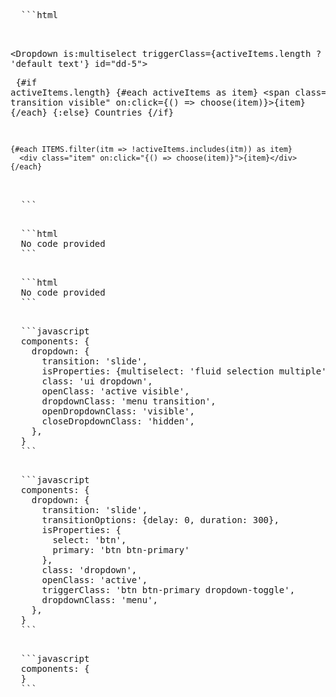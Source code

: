 <script>
import ShowBlock from '../../../_components/show-block.svelte';
import Semantic from './semantic.svelte';
import Spectre from './spectre.svelte';
import Tailwind from './tailwind.svelte';
</script>

<ShowBlock>
  <div slot="semantic">
    <Semantic />
  </div>
  <div slot="spectre">
    <Spectre />
  </div>
  <div slot="tailwind">
    <Tailwind />
  </div>
  
  <pre class="code" slot="code-semantic">
  ```html
  <script>
    import {Dropdown} from 'industrial-ui';
    const ITEMS = ['Russia', 'India', 'Not Russia and not India'];
    let activeItems = [];
    const choose = item => {
      if (activeItems.includes(item)) activeItems = activeItems.filter(itm => itm !== item);
      else activeItems = [...activeItems, item];
    };
  </script>
  
  <Dropdown is:multiselect triggerClass={activeItems.length ? '' : 'default text'} id="dd-5">
    <div slot="trigger">
      {#if activeItems.length}
        {#each activeItems as item}
          <span class="ui label transition visible" on:click={() => choose(item)}>{item}</span>
        {/each}
      {:else}
        Countries
      {/if}
    </div>
  
    {#each ITEMS.filter(itm => !activeItems.includes(itm)) as item}
      <div class="item" on:click="{() => choose(item)}">{item}</div>
    {/each}
  </Dropdown>
  ```
  </pre>
  
  <pre class="code" slot="code-spectre">
  ```html
  No code provided
  ```
  </pre>
  
  <pre class="code" slot="code-tailwind">
  ```html
  No code provided
  ```
  </pre>

  <pre class="code" slot="config-semantic">
  ```javascript
  components: {
    dropdown: {
      transition: 'slide',
      isProperties: {multiselect: 'fluid selection multiple'},
      class: 'ui dropdown',
      openClass: 'active visible',
      dropdownClass: 'menu transition',
      openDropdownClass: 'visible',
      closeDropdownClass: 'hidden',
    },
  }
  ```
  </pre>

  <pre class="code" slot="config-spectre">
  ```javascript
  components: {
    dropdown: {
      transition: 'slide',
      transitionOptions: {delay: 0, duration: 300},
      isProperties: {
        select: 'btn',
        primary: 'btn btn-primary'
      },
      class: 'dropdown',
      openClass: 'active',
      triggerClass: 'btn btn-primary dropdown-toggle',
      dropdownClass: 'menu',
    },
  }
  ```
  </pre>

  <pre class="code" slot="config-tailwind">
  ```javascript
  components: {
  }
  ```
  </pre>
</ShowBlock>
